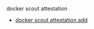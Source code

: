 docker scout attestation


<!--
This page is automatically generated from Docker's source code. If you want to
suggest a change to the text that appears here, open a ticket in the source
repository on GitHub:

https://github.com/docker/scout-cli
-->



- [docker scout attestation add](https://docs.docker.com/reference/cli/docker/scout/attestation/add/)
